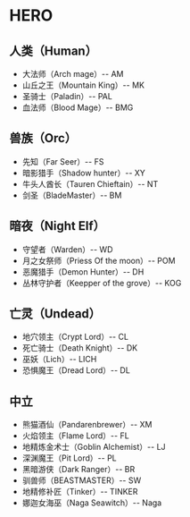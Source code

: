 # HERO

## 人类（Human）

- 大法师（Arch mage）-- AM
- 山丘之王（Mountain King）-- MK
- 圣骑士（Paladin）-- PAL
- 血法师（Blood Mage）-- BMG

## 兽族（Orc）

- 先知（Far Seer）-- FS
- 暗影猎手（Shadow hunter）-- XY
- 牛头人酋长（Tauren Chieftain）-- NT
- 剑圣（BladeMaster）-- BM

## 暗夜（Night Elf）

- 守望者（Warden）-- WD
- 月之女祭师（Priess Of the moon）-- POM
- 恶魔猎手（Demon Hunter）-- DH
- 丛林守护者（Keepper of the grove）-- KOG

## 亡灵（Undead）

- 地穴领主（Crypt Lord）-- CL
- 死亡骑士（Death Knight）-- DK
- 巫妖（Lich）-- LICH
- 恐惧魔王（Dread Lord）-- DL

## 中立

- 熊猫酒仙（Pandarenbrewer）-- XM
- 火焰领主（Flame Lord）-- FL
- 地精炼金术士（Goblin Alchemist）-- LJ
- 深渊魔王（Pit Lord）-- PL
- 黑暗游侠（Dark Ranger）-- BR
- 驯兽师（BEASTMASTER）-- SW
- 地精修补匠（Tinker）-- TINKER
- 娜迦女海巫（Naga Seawitch）-- Naga
